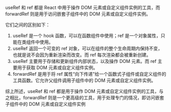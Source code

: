 useRef 和 ref 都是 React 中用于操作 DOM 元素或自定义组件实例的工具，而 forwardRef 则是用于访问嵌套子组件中的 DOM 元素或自定义组件实例。

它们之间的区别如下：

1. useRef 是一个 hook 函数，可以在函数组件中使用；ref 是一个对象属性，只能在类组件中使用。
2. useRef 返回一个可变的 ref 对象，可以在组件的整个生命周期内保持不变，也就是说不会因为重新渲染而改变。而 ref 每次渲染都会被重新创建。
3. useRef 主要用于存储和更新组件内部状态，以及操作 DOM 元素。而 ref 主要用于获取 DOM 元素或自定义组件实例。
4. forwardRef 是用于将 ref 属性“向下传递”给一个函数式子组件或自定义组件的工具函数。它允许父组件调用子组件中的 DOM 元素或自定义组件实例。

综上所述，useRef 和 ref 都是用于操作 DOM 元素或自定义组件实例的工具，与之相比，forwardRef 则是一个更高级的工具，用于处理专门的情况，即访问嵌套子组件中的 DOM 元素或自定义组件实例